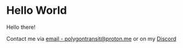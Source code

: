 # Hello World

Hello there!

Contact me via [email - polygontransit@proton.me](mailto://polygontransit@proton.me) or on my [Discord](https://discord.gg/vqMePZUBT4)